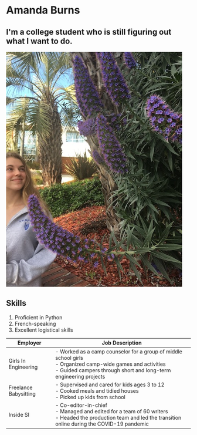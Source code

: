 # Amanda Burns
## I'm a college student who is still figuring out what I want to do.

!['Amanda photo', 'A photo of Amanda looking up at a floral bush'](/AmandaFlower.jpeg)

## Skills
1. Proficient in Python
2. French-speaking
3. Excellent logistical skills

| Employer | Job Description |
| ---------|---------------- |
| Girls In Engineering | - Worked as a camp counselor for a group of middle school girls <br> - Organized camp-wide games and activities <br> - Guided campers through short and long-term engineering projects|
| Freelance Babysitting | - Supervised and cared for kids ages 3 to 12 <br> - Cooked meals and tidied houses <br> - Picked up kids from school|
| Inside SI | - Co-editor-in-chief <br> - Managed and edited for a team of 60 writers <br> - Headed the production team and led the transition online during the COVID-19 pandemic| 
